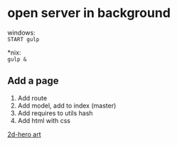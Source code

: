 open server in background
=========================
windows:  
`START gulp`

*nix:  
`gulp &`


Add a page
----------

1. Add route
2. Add model, add to index (master)
3. Add requires to utils hash
4. Add html with css


[2d-hero art](http://opengameart.org/content/2d-hero)